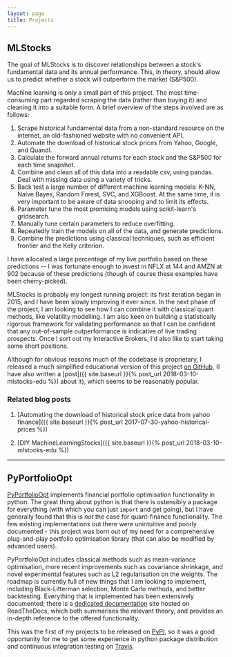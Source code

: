 ```yaml
---
layout: page
title: Projects
---
```


## MLStocks

The goal of MLStocks is to discover relationships between a stock's fundamental data and its annual performance. This, in theory, should allow us to predict whether a stock will outperform the market (S&P500). 

Machine learning is only a small part of this project. The most time-consuming part regarded scraping the data (rather than buying it) and cleaning it into a suitable form. A brief overview of the steps involved are as follows:

1. Scrape historical fundamental data from a non-standard resource on the internet, an old-fashioned website with no convenient API.
2. Automate the download of historical stock prices from Yahoo, Google, and Quandl. 
3. Calculate the forward annual returns for each stock and the S&P500 for each time snapshot.
5. Combine and clean all of this data into a readable csv, using pandas. Deal with missing data using a variety of tricks. 
6. Back test a large number of different machine learning models: K-NN, Naive Bayes, Random Forest, SVC, and XGBoost. At the same time, it is very important to be aware of data snooping and to limit its effects. 
7. Parameter tune the most promising models using scikit-learn's gridsearch. 
8. Manually tune certain parameters to reduce overfitting. 
8. Repeatedly train the models on all of the data, and generate predictions. 
9. Combine the predictions using classical techniques, such as efficient frontier and the Kelly criterion. 

I have allocated a large percentage of my live portfolio based on these predictions -- I was fortunate enough to invest in NFLX at 144 and AMZN at 902 because of these predictions (though of course these examples have been cherry-picked).

MLStocks is probably my longest running project: its first iteration began in 2015, and I have been slowly improving it ever since. In the next phase of the project, I am looking to see how I can combine it with classical quant methods, like volatility modelling. I am also keen on building a statistically rigorous framework for validating performance so that I can be confident that any out-of-sample outperformance is indicative of live trading prospects. Once I sort out my Interactive Brokers, I'd also like to start taking some short positions. 

Although for obvious reasons much of the codebase is proprietary, I released a much simplified educational version of this project [on GitHub](https://github.com/robertmartin8/MachineLearningStocks), (I have also written a [post]({{ site.baseurl }}{% post_url 2018-03-10-mlstocks-edu %}) about it), which seems to be reasonably popular. 

### Related blog posts

1. [Automating the download of historical stock price data from yahoo finance]({{ site.baseurl }}{% post_url 2017-07-30-yahoo-historical-prices %})

2. [DIY MachineLearningStocks]({{ site.baseurl }}{% post_url 2018-03-10-mlstocks-edu %})
<hr>


## PyPortfolioOpt

[PyPortfolioOpt](https://github.com/robertmartin8/PyPortfolioOpt) implements financial portfolio optimisation functionality in python.  The great thing about python is that there is ostensibly a package for everything (with which you can just `import` and get going), but I have generally found that this is *not* the case for quant-finance functionality. The few existing implementations out there were unintuitive and poorly documented - this project was born out of my need for a comprehensive plug-and-play portfolio optimisation library (that can also be modified by advanced users). 

PyPortfolioOpt includes classical methods such as mean-variance optimisation, more recent improvements such as covariance shrinkage, and novel experimental features such as L2 regularisation on the weights. The roadmap is currently full of new things that I am looking to implement, including Black-Litterman selection, Monte Carlo methods, and better backtesting. Everything that is implemented has been extensively documented; there is a [dedicated documentation](https://pyportfolioopt.readthedocs.io/en/latest/) site hosted on ReadTheDocs, which both summarises the relevant theory, and provides an in-depth reference to the offered functionality.

This was the first of my projects to be released on [PyPI](https://pypi.org/project/PyPortfolioOpt/), so it was a good opportunity for me to get some experience in python package distribution and continuous integration testing on [Travis](https://travis-ci.org/robertmartin8/PyPortfolioOpt). 

